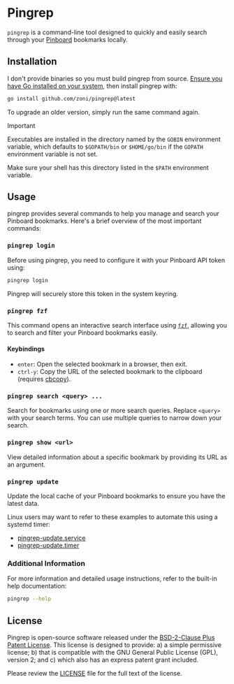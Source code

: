 # Pingrep

`pingrep` is a command-line tool designed to quickly and easily search through your [Pinboard] bookmarks locally.

## Installation

I don't provide binaries so you must build pingrep from source.
[Ensure you have Go installed on your system][install-go], then install pingrep with:

```sh
go install github.com/zoni/pingrep@latest
```

To upgrade an older version, simply run the same command again.

> [!IMPORTANT]
> Executables are installed in the directory named by the `GOBIN` environment variable, which defaults to `$GOPATH/bin` or `$HOME/go/bin` if the `GOPATH` environment variable is not set.
>
> Make sure your shell has this directory listed in the `$PATH` environment variable.

## Usage

pingrep provides several commands to help you manage and search your Pinboard bookmarks.
Here's a brief overview of the most important commands:

### `pingrep login`

Before using pingrep, you need to configure it with your Pinboard API token using:

```sh
pingrep login
```

Pingrep will securely store this token in the system keyring.

### `pingrep fzf`

This command opens an interactive search interface using [`fzf`][fzf], allowing you to search and filter your Pinboard bookmarks easily.

#### Keybindings

- `enter`: Open the selected bookmark in a browser, then exit.
- `ctrl-y`: Copy the URL of the selected bookmark to the clipboard (requires [cbcopy]).

### `pingrep search <query> ...`

Search for bookmarks using one or more search queries.
Replace `<query>` with your search terms.
You can use multiple queries to narrow down your search.

### `pingrep show <url>`

View detailed information about a specific bookmark by providing its URL as an argument.

### `pingrep update`

Update the local cache of your Pinboard bookmarks to ensure you have the latest data.

Linux users may want to refer to these examples to automate this using a systemd timer:

- [pingrep-update.service]
- [pingrep-update.timer]

### Additional Information

For more information and detailed usage instructions, refer to the built-in help documentation:

```sh
pingrep --help
```

## License

Pingrep is open-source software released under the [BSD-2-Clause Plus Patent License].
This license is designed to provide: a) a simple permissive license; b) that is compatible with the GNU General Public License (GPL), version 2; and c) which also has an express patent grant included.

Please review the [LICENSE] file for the full text of the license.

[BSD-2-Clause Plus Patent License]: https://spdx.org/licenses/BSD-2-Clause-Patent.html
[LICENSE]: LICENSE
[cbcopy]: https://github.com/zoni/dotfiles/blob/f724b16f85649786d393119500033455f21b42ab/src/.local/bin/cbcopy
[install-go]: https://go.dev/doc/install
[fzf]: https://github.com/junegunn/fzf
[pinboard]: https://pinboard.in
[pingrep-update.service]: https://github.com/zoni/dotfiles/blob/main/src/.config/systemd/user/pingrep-update.service
[pingrep-update.timer]: https://github.com/zoni/dotfiles/blob/main/src/.config/systemd/user/pingrep-update.timer
